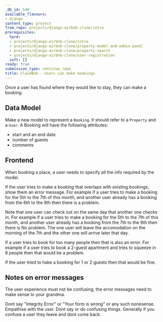 ```yaml
---
_db_id: 540
available_flavours:
- django
content_type: project
from_repo: projects/django-airbnb-clone/intro
prerequisites:
  hard:
  - projects/django-airbnb-clone/intro
  - projects/django-airbnb-clone/property-model-and-admin-panel
  - projects/django-airbnb-clone/property-search
  - projects/django-airbnb-clone/user-registration
  soft: []
ready: true
submission_type: continue_repo
title: CloudBnb - Users can make bookings
---
```


Once a user has found where they would like to stay, they can make a booking.

## Data Model

Make a new model to represent a `Booking`. It should refer to a `Property` and a `User`. A Booking will have the following attributes:

- start and an end date.
- number of guests
- comments

## Frontend

When booking a place, a user needs to specify all the info required by the model.

If the user tries to make a booking that overlaps with existing bookings, show them an error message. For example if a user tries to make a booking for the 5th to the 7th of this month, and another user already has a booking from the 6th to the 9th then there is a problem.

Note that one user can check out on the same day that another one checks in.
For example if a user tries to make a booking for the 5th to the 7th of this month, and another user already has a booking from the 7th to the 9th then there is No problem. The one user will leave the accomodation on the morning of the 7th and the other one will arrive later that day.

If a user tries to book for too many people then that is also an error. For example if a user tries to book a 2-guest apartment and tries to squeeze in 8 people then that would be a problem.

If the user tried to hake a booking for 1 or 2 guests then that would be fine.

## Notes on error messages

The user experience must not be confusing, the error messages need to make sense to your grandma.

Dont say "Integrity Error" or "Your form is wrong" or any such nonesense. Empathise with the user. Dont say or do confusing things. Generally if you confuse a user they leave and dont come back.